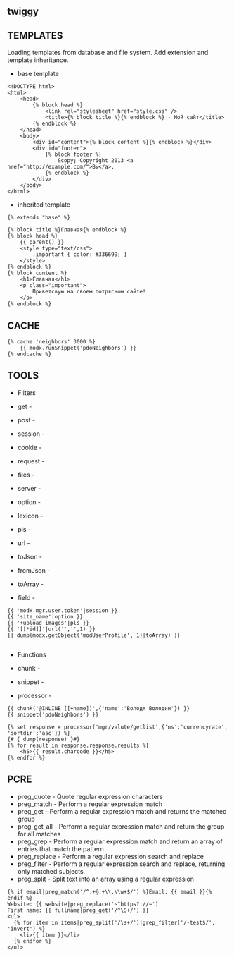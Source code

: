 ## twiggy

## TEMPLATES ##

Loading templates from database and file system.
Add extension and template inheritance.

* base template

```
<!DOCTYPE html> 
<html>
    <head>
        {% block head %}
            <link rel="stylesheet" href="style.css" />
            <title>{% block title %}{% endblock %} - Мой сайт</title>
        {% endblock %}
    </head>
    <body>
        <div id="content">{% block content %}{% endblock %}</div>
        <div id="footer">
            {% block footer %}
                &copy; Copyright 2013 <a href="http://example.com/">Вы</a>.
            {% endblock %}
        </div>
    </body>
</html>
```

* inherited template

```
{% extends "base" %}

{% block title %}Главная{% endblock %}
{% block head %}
    {{ parent() }}
    <style type="text/css">
        .important { color: #336699; }
    </style>
{% endblock %}
{% block content %}
    <h1>Главная</h1>
    <p class="important">
        Приветсвую на своем потрясном сайте!
    </p>
{% endblock %}
```

## CACHE ##

```
{% cache 'neighbors' 3000 %}
    {{ modx.runSnippet('pdoNeighbors') }}
{% endcache %}
```

## TOOLS ##

* Filters

* get - 
* post - 
* session - 
* cookie - 
* request - 
* files - 
* server - 
* option - 
* lexicon -
* pls - 
* url -
* toJson - 
* fromJson - 
* toArray - 
* field - 

```
{{ 'modx.mgr.user.token'|session }}
{{ 'site_name'|option }}
{{ '+upload_images'|pls }}
{{ '[[*id]]'|url('','',1) }}
{{ dump(modx.getObject('modUserProfile', 1)|toArray) }}
 
```

* Functions

* chunk - 
* snippet - 
* processor - 

```
{{ chunk('@INLINE [[+name]]',{'name':'Володя Володин'}) }}
{{ snippet('pdoNeighbors') }}

{% set response = processor('mgr/valute/getlist',{'ns':'currencyrate', 'sortdir':'asc'}) %}
{# { dump(response) }#}
{% for result in response.response.results %}
    <h5>{{ result.charcode }}</h5>
{% endfor %}

```

## PCRE ##

* preg_quote   - Quote regular expression characters
* preg_match   - Perform a regular expression match
* preg_get     - Perform a regular expression match and returns the matched group
* preg_get_all - Perform a regular expression match and return the group for all matches
* preg_grep    - Perform a regular expression match and return an array of entries that match the pattern
* preg_replace - Perform a regular expression search and replace
* preg_filter  - Perform a regular expression search and replace, returning only matched subjects.
* preg_split   - Split text into an array using a regular expression

```
{% if email|preg_match('/^.+@.+\\.\\w+$/') %}Email: {{ email }}{% endif %}
Website: {{ website|preg_replace('~^https?://~')
First name: {{ fullname|preg_get('/^\S+/') }}
<ul>
  {% for item in items|preg_split('/\s+/')|grep_filter('/-test$/', 'invert') %}
    <li>{{ item }}</li>
  {% endfor %}
</ul>
```